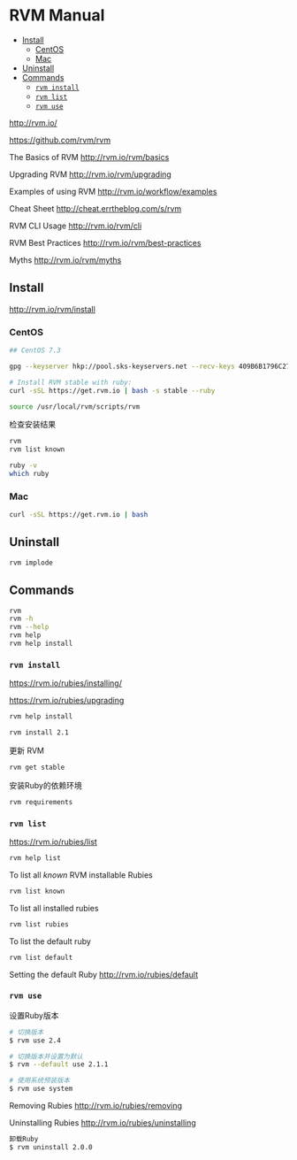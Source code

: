 <!-- #ruby-install -->
<!-- omit in toc -->
# RVM Manual

- [Install](#install)
  - [CentOS](#centos)
  - [Mac](#mac)
- [Uninstall](#uninstall)
- [Commands](#commands)
  - [`rvm install`](#rvm-install)
  - [`rvm list`](#rvm-list)
  - [`rvm use`](#rvm-use)

<http://rvm.io/>

<https://github.com/rvm/rvm>

The Basics of RVM
http://rvm.io/rvm/basics

Upgrading RVM
http://rvm.io/rvm/upgrading

Examples of using RVM
http://rvm.io/workflow/examples

Cheat Sheet
http://cheat.errtheblog.com/s/rvm

RVM CLI Usage
http://rvm.io/rvm/cli

RVM Best Practices
http://rvm.io/rvm/best-practices

Myths
http://rvm.io/rvm/myths

<!-- #rvm-install -->
## Install

<http://rvm.io/rvm/install>

### CentOS

```bash
## CentOS 7.3

gpg --keyserver hkp://pool.sks-keyservers.net --recv-keys 409B6B1796C275462A1703113804BB82D39DC0E3 7D2BAF1CF37B13E2069D6956105BD0E739499BDB

# Install RVM stable with ruby:
curl -sSL https://get.rvm.io | bash -s stable --ruby

source /usr/local/rvm/scripts/rvm
```

检查安装结果

```bash
rvm
rvm list known

ruby -v
which ruby
```

### Mac

```bash
curl -sSL https://get.rvm.io | bash
```

## Uninstall

```bash
rvm implode
```

## Commands

```bash
rvm
rvm -h
rvm --help
rvm help
rvm help install
```

### `rvm install`

<https://rvm.io/rubies/installing/>

<https://rvm.io/rubies/upgrading>

```bash
rvm help install
```

```bash
rvm install 2.1
```

更新 RVM

```bash
rvm get stable
```

安装Ruby的依赖环境

```bash
rvm requirements
```

### `rvm list`

<https://rvm.io/rubies/list>

```bash
rvm help list
```

To list all *known* RVM installable Rubies

```bash
rvm list known
```

To list all installed rubies

```bash
rvm list rubies
```

To list the default ruby

```bash
rvm list default
```

Setting the default Ruby
http://rvm.io/rubies/default

### `rvm use`

设置Ruby版本
```bash
# 切换版本
$ rvm use 2.4
```

```bash
# 切换版本并设置为默认
$ rvm --default use 2.1.1
```

```bash
# 使用系统预装版本
$ rvm use system
```

Removing Rubies
http://rvm.io/rubies/removing

Uninstalling Rubies
http://rvm.io/rubies/uninstalling

```bash
卸载Ruby
$ rvm uninstall 2.0.0
```
